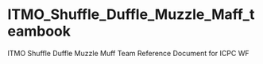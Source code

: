 # ITMO_Shuffle_Duffle_Muzzle_Maff_teambook
ITMO Shuffle Duffle Muzzle Muff Team Reference Document for ICPC WF
